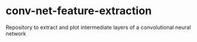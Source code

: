 # conv-net-feature-extraction
Repository to extract and plot intermediate layers of a convolutional neural network
